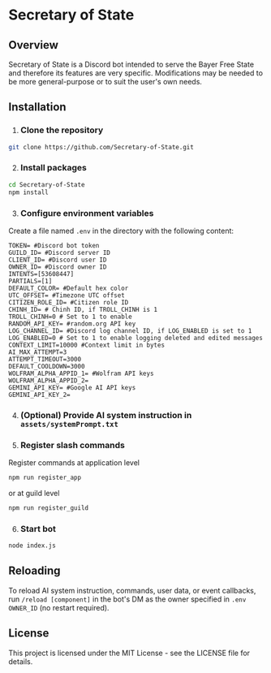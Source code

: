 # Secretary of State

## Overview

Secretary of State is a Discord bot intended to serve the Bayer Free State and therefore its features are very specific. Modifications may be needed to be more general-purpose or to suit the user's own needs.

## Installation

 1. ### Clone the repository
 ```bash
 git clone https://github.com/Secretary-of-State.git
 ```

 2. ### Install packages
 ```bash
 cd Secretary-of-State
 npm install
 ```

 3. ### Configure environment variables

 Create a file named `.env` in the directory with the following content:
 ```env
 TOKEN= #Discord bot token
 GUILD_ID= #Discord server ID
 CLIENT_ID= #Discord user ID
 OWNER_ID= #Discord owner ID
 INTENTS=[53608447]
 PARTIALS=[1]
 DEFAULT_COLOR= #Default hex color
 UTC_OFFSET= #Timezone UTC offset
 CITIZEN_ROLE_ID= #Citizen role ID
 CHINH_ID= # Chinh ID, if TROLL_CHINH is 1
 TROLL_CHINH=0 # Set to 1 to enable
 RANDOM_API_KEY= #random.org API key
 LOG_CHANNEL_ID= #Discord log channel ID, if LOG_ENABLED is set to 1
 LOG_ENABLED=0 # Set to 1 to enable logging deleted and edited messages
 CONTEXT_LIMIT=10000 #Context limit in bytes
 AI_MAX_ATTEMPT=3
 ATTEMPT_TIMEOUT=3000
 DEFAULT_COOLDOWN=3000
 WOLFRAM_ALPHA_APPID_1= #Wolfram API keys
 WOLFRAM_ALPHA_APPID_2=
 GEMINI_API_KEY= #Google AI API keys
 GEMINI_API_KEY_2=
 ```
 4. ### (Optional) Provide AI system instruction in `assets/systemPrompt.txt`

 5. ### Register slash commands
 
 Register commands at application level
 ```bash
 npm run register_app
 ```
 or at guild level
 ```bash
 npm run register_guild
 ```

 6. ### Start bot
 ```bash
 node index.js
 ```

 ## Reloading

 To reload AI system instruction, commands, user data, or event callbacks, run `/reload [component]` in the bot's DM as the owner specified in `.env` `OWNER_ID` (no restart required).

 ## License

This project is licensed under the MIT License - see the LICENSE file for details.
